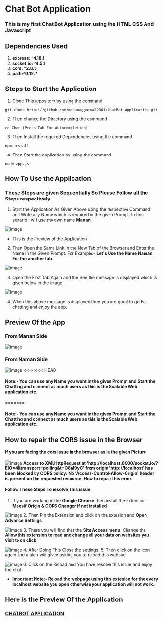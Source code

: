 # **Chat Bot Application**
### This is my first Chat Bot Application using the HTML CSS And Javascript
## **Dependencies Used**
1. **express: ^4.18.1**
2. **socket.io: ^4.5.1**
3. **cors: ^2.8.5**
4. **path:^0.12.7**

## **Steps to Start the Application**

1. Clone This repository by using the command

```
git clone https://github.com/mananaggarwal2001/ChatBot-Application.git
```
2. Then change the Directory using the command
```
cd Chat (Press Tab For Autocompletion)
```
3. Then Install the required Dependencies using the command

```
npm install
```

4. Then Start the application by using the command

```
node app.js
```

## **How To Use the Application**
### **These Steps are given Sequentially So Please Follow all the Steps respectively.**
1. Start the Application As Given Above using the respective Command and Write any Name which is required in the given Prompt. In this senario I will use my own name **Manan**

![image](https://user-images.githubusercontent.com/75381077/180608261-a4813a8a-56ba-4666-ae84-48d4b5bd2345.png)
- This is the Preview of the Application

2. Then Open the Same Link in the New Tab of the Browser and Enter the Name in the Given Prompt.
For Example:- **Let's Use the Name Naman For the another tab.**

![image](https://user-images.githubusercontent.com/75381077/180608656-880a6b43-b890-4158-bd51-28b7526e0efb.png)

3. Open  the First Tab Again and the See the message is displayed which is given below in the image.

![image](https://user-images.githubusercontent.com/75381077/180608785-46e0dc8b-3c7d-48db-aee7-2587c9681923.png)

4. When this above message is displayed then you are good to go For chatting and enjoy the app.

## Preview Of the App
### **From Manan Side**
![image](https://user-images.githubusercontent.com/75381077/180609194-b3c2a7ce-995c-4b06-b1e9-bc81203052b2.png)
### **From Naman Side**
![image](https://user-images.githubusercontent.com/75381077/180609237-3f1a4347-50e3-4877-b143-6fec475ccbb1.png)
<<<<<<< HEAD
#### **Note:- You can use any Name you want in the given Prompt and Start the Chatting and connect as much users as this is the Scalable Web application etc.**
=======
#### **Note:- You can use any Name you want in the given Prompt and Start the Chatting and connect as much users as this is the Scalable Web application etc.**
## **How to repair the CORS issue in the Browser**
#### If you are facing the cors issue in the browser as in the given Picture
![image](https://user-images.githubusercontent.com/75381077/180659247-d46fc487-c635-40e8-b810-b88c1d30a74a.png)
**Access to XMLHttpRequest at 'http://localhost:8000/socket.io/?EIO=4&transport=polling&t=O8nI9yC' from origin 'http://localhost' has been blocked by CORS policy: No 'Access-Control-Allow-Origin' header is present on the requested resource. How to repair this error.**
#### **Follow These Steps To resolve This issue**
1. If you are working in the **Google Chrome** then install the extension **Moesif Origin & CORS Changer if not installed**

![image](https://user-images.githubusercontent.com/75381077/180659390-050a0401-0020-4474-98ce-193909860312.png)
2. Then Pin the Extension and click on the extesion and **Open Advance Settings**

![image](https://user-images.githubusercontent.com/75381077/180659465-69338ad9-3783-49f1-ad25-e41dbb299a59.png)
3. There you will find that the **Site Access menu**. Change the **Allow this extension to read and change all your data on websites you visit to on click**

![image](https://user-images.githubusercontent.com/75381077/180659581-c03d04b5-f063-443f-a00c-7ff480efb54c.png)
4. After Doing This Close the settings.
5. Then click on the icon again and a alert will given asking you to reload this website.

![image](https://user-images.githubusercontent.com/75381077/180659731-a094c29a-2775-4b4c-b95d-d43db823e18e.png)
6. Click on the Reload and You have resolve this issue and enjoy the chat.

- **Important Note:- Reload the webpage using this extesion for the every localhost website you open otherwise your application will not work.**


## **Here is the Preview Of the Application**
### [CHATBOT APPLICATION](http://mananaggarwal.me/ChatBot-Application/)
